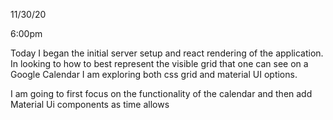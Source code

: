 11/30/20

6:00pm

Today I began the initial server setup and react rendering of the application. In looking to how to best represent the visible grid that one can see on a Google Calendar I am exploring both css grid and material UI options.

I am going to first focus on the functionality of the calendar and then add Material Ui components as time allows